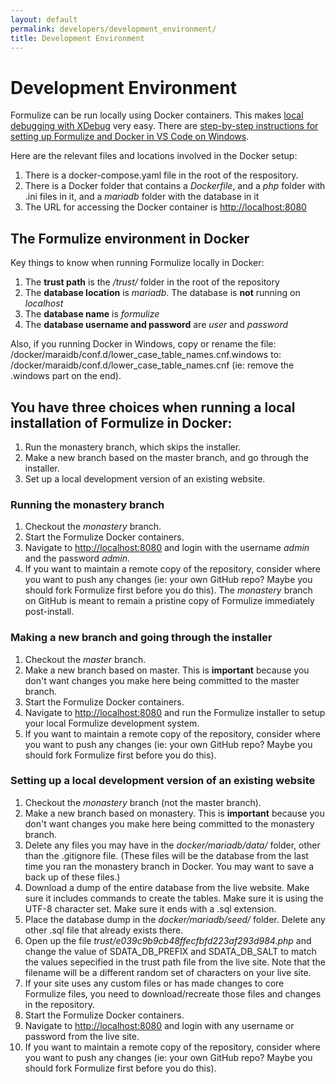 ```yaml
---
layout: default
permalink: developers/development_environment/
title: Development Environment
---
```


# Development Environment

Formulize can be run locally using Docker containers. This makes [local debugging with XDebug](/developers/debugging) very easy. There are [step-by-step instructions for setting up Formulize and Docker in VS Code on Windows](/developers/debugging#formulize-vscode).

Here are the relevant files and locations involved in the Docker setup:

1. There is a docker-compose.yaml file in the root of the respository.
2. There is a Docker folder that contains a _Dockerfile_, and a _php_ folder with .ini files in it, and a _mariadb_ folder with the database in it
3. The URL for accessing the Docker container is [http://localhost:8080](http://localhost:8080)

## The Formulize environment in Docker

Key things to know when running Formulize locally in Docker:

1. The __trust path__ is the _/trust/_ folder in the root of the repository
2. The __database location__ is _mariadb_. The database is **not** running on _localhost_
3. The __database name__ is _formulize_
4. The __database username and password__ are _user_ and _password_

Also, if you running Docker in Windows, copy or rename the file: /docker/maraidb/conf.d/lower_case_table_names.cnf.windows to: /docker/maraidb/conf.d/lower_case_table_names.cnf (ie: remove the .windows part on the end).

## You have three choices when running a local installation of Formulize in Docker:

1. Run the monastery branch, which skips the installer.
2. Make a new branch based on the master branch, and go through the installer.
3. Set up a local development version of an existing website.

### Running the monastery branch

1. Checkout the _monastery_ branch.
2. Start the Formulize Docker containers.
3. Navigate to [http://localhost:8080](http://localhost:8080) and login with the username _admin_ and the password _admin_.
4. If you want to maintain a remote copy of the repository, consider where you want to push any changes (ie: your own GitHub repo? Maybe you should fork Formulize first before you do this). The _monastery_ branch on GitHub is meant to remain a pristine copy of Formulize immediately post-install.

### Making a new branch and going through the installer

1. Checkout the _master_ branch.
2. Make a new branch based on master. This is __important__ because you don't want changes you make here being committed to the master branch.
3. Start the Formulize Docker containers.
4. Navigate to [http://localhost:8080](http://localhost:8080) and run the Formulize installer to setup your local Formulize development system.
5. If you want to maintain a remote copy of the repository, consider where you want to push any changes (ie: your own GitHub repo? Maybe you should fork Formulize first before you do this).

### Setting up a local development version of an existing website

1. Checkout the _monastery_ branch (not the master branch).
2. Make a new branch based on monastery. This is __important__ because you don't want changes you make here being committed to the monastery branch.
3. Delete any files you may have in the _docker/mariadb/data/_ folder, other than the .gitignore file. (These files will be the database from the last time you ran the monastery branch in Docker. You may want to save a back up of these files.)
4. Download a dump of the entire database from the live website. Make sure it includes commands to create the tables. Make sure it is using the UTF-8 character set. Make sure it ends with a .sql extension.
5. Place the database dump in the _docker/mariadb/seed/_ folder. Delete any other .sql file that already exists there.
6. Open up the file _trust/e039c9b9cb48ffecfbfd223af293d984.php_ and change the value of SDATA_DB_PREFIX and SDATA_DB_SALT to match the values sepecified in the trust path file from the live site. Note that the filename will be a different random set of characters on your live site.
7. If your site uses any custom files or has made changes to core Formulize files, you need to download/recreate those files and changes in the repository.
8. Start the Formulize Docker containers.
9. Navigate to [http://localhost:8080](http://localhost:8080) and login with any username or password from the live site.
10. If you want to maintain a remote copy of the repository, consider where you want to push any changes (ie: your own GitHub repo? Maybe you should fork Formulize first before you do this).

